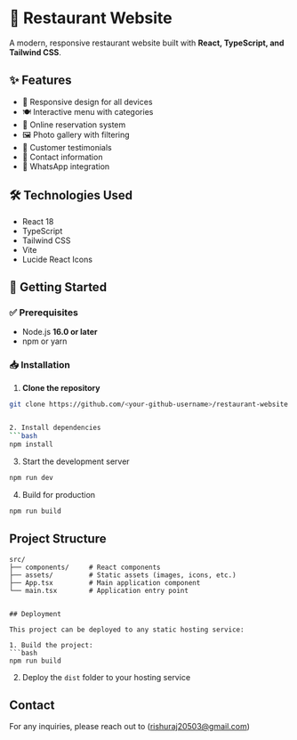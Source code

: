 # 🍴 Restaurant Website  

A modern, responsive restaurant website built with **React, TypeScript, and Tailwind CSS**.  

## ✨ Features  

- 📱 Responsive design for all devices  
- 🍽️ Interactive menu with categories  
- 📝 Online reservation system  
- 🖼️ Photo gallery with filtering  
- 💬 Customer testimonials  
- 📍 Contact information  
- 💚 WhatsApp integration  

## 🛠️ Technologies Used  

- React 18  
- TypeScript  
- Tailwind CSS  
- Vite  
- Lucide React Icons  

## 🚀 Getting Started  

### ✅ Prerequisites  

- Node.js **16.0 or later**  
- npm or yarn  

### 📥 Installation  

1. **Clone the repository**  
```bash
git clone https://github.com/<your-github-username>/restaurant-website.git


2. Install dependencies
```bash
npm install
```

3. Start the development server
```bash
npm run dev
```

4. Build for production
```bash
npm run build
```

## Project Structure

```
src/
├── components/     # React components
├── assets/         # Static assets (images, icons, etc.)
├── App.tsx         # Main application component
└── main.tsx        # Application entry point


## Deployment

This project can be deployed to any static hosting service:

1. Build the project:
```bash
npm run build
```

2. Deploy the `dist` folder to your hosting service

## Contact

For any inquiries, please reach out to (rishuraj20503@gmail.com)


